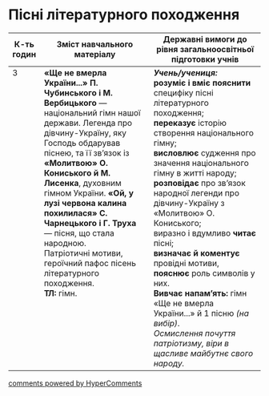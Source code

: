 <div id="hypercomments_widget" class="js-hypercomments-widget invisible"></div>

# Пісні літературного походження

<table>
  <tr>
    <td width="10%" align="center"><b>К-ть годин</b></td>
    <td width="45%" align="center"><b>Зміст навчального матеріалу</b></td>
    <td width="45%" align="center"><b>Державні вимоги до рівня загальноосвітньої підготовки учнів</b></td>
  </tr>
<tbody>
  <tr>
<td width="10%" style="vertical-align:top !important;">3</td>
    <td width="45%" style="vertical-align:top !important;">
<b>«Ще не вмерла України...» П. Чубинського і М. Вербицького</b> — національний гімн нашої держави. Легенда про дівчину-Україну, яку Господь обдарував піснею, та її зв’язок із <b>«Молитвою» О. Кониського й М. Лисенка</b>, духовним гімном України. <b>«Ой, у лузі червона калина похилилася» С. Чарнецького і Г. Труха</b> — пісня, що стала народною. <br>
Патріотичні мотиви, героїчний пафос пісень літературного походження. <br>
<b>ТЛ:</b> гімн. 
</td>
    <td width="45%" style="vertical-align:top !important;">
<i><b>Учень/учениця:</b></i><br>
<b>розуміє і вміє пояснити</b> специфіку пісні лiтературного походження;<br> 
<b>переказує</b> історію створення національного гімну;<br> 
<b>висловлює</b> судження про значення національного гімну в житті народу;<br> 
<b>розповідає</b> про зв’язок народної легенди про дівчину-Україну з «Молитвою» О. Кониського;<br>
виразно і вдумливо <b>читає</b> пісні;<br>
<b>визначає й коментує</b> провідні мотиви, <b>пояснює</b> роль символів у них.<br> 
<b>Вивчає напам’ять:</b> гімн «Ще не вмерла України...» й 1 пісню <i>(на вибір)</i>.<br>
<i>Осмислення почуття патріотизму, віри в щасливе майбутнє свого народу.</i> </td>
  </tr>
</tbody>
</table>

<div class="js-hypercomments-container">
<a href="http://hypercomments.com" class="hc-link" title="comments widget">comments powered by HyperComments</a>
</div>